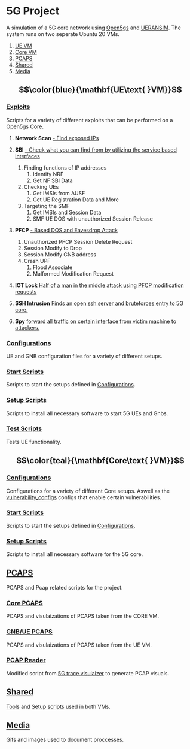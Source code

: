 # 5G Project

A simulation of a 5G core network using [Open5gs](https://open5gs.org/open5gs/about/) and [UERANSIM](https://github.com/aligungr/UERANSIM). The system runs on two seperate Ubuntu 20 VMs.

1. [UE VM](#uevm)
2. [Core VM](#corevm)
3. [PCAPS](#pcaps)
4. [Shared](#shared)
5. [Media](#media)

## $$\color{blue}{\mathbf{UE\text{ }VM}}$$ <div id='uevm'/>

### [Exploits](5G/UE_VM/Exploit_Scripts/)

Scripts for a variety of different exploits that can be performed on a Open5gs Core.

1. **Network Scan** [- Find exposed IPs](5G/UE_VM/Exploit_Scripts/Scan_Network)
1. **SBI** [- Check what you can find from by utilizing the service based interfaces](5G/UE_VM/Exploit_Scripts/SBI)
    1. Finding functions of IP addresses
	    1. Identify NRF
	    2. Get NF SBI Data
   2. Checking UEs
      1. Get IMSIs from AUSF
      2. Get UE Registration Data and More
   3. Targeting the SMF
	    1. Get IMSIs and Session Data
  	  2. SMF UE DOS with unauthorized Session Release
      
1. **PFCP** [- Based DOS and Eavesdrop Attack](5G/UE_VM/Exploit_Scripts/PFCP)
   1. Unauthorized PFCP Session Delete Request
	 2. Session Modify to Drop
   3. Session Modify GNB address
   4. Crash UPF
      1. Flood Associate
      2. Malformed Modification Request
2. **IOT Lock** [Half of a man in the middle attack using PFCP modification requests](5G/UE_VM/Exploit_Scripts/IOT_lock)
2. **SSH Intrusion** [Finds an open ssh server and bruteforces entry to 5G core.](5G/UE_VM/Exploit_Scripts/SSH)
3. **Spy** [forward all traffic on certain interface from victim machine to attackers.](5G/UE_VM/Exploit_Scripts/Spy)


### [Configurations](5G/UE_VM/Config_Files/)
UE and GNB configuration files for a variety of different setups.

### [Start Scripts](5G/UE_VM/Start_Scripts/)
Scripts to start the setups defined in [Configurations](5G/UE_VM/Config_Files/).

### [Setup Scripts](5G/UE_VM/Setup_Scripts/)
Scripts to install all necessary software to start 5G UEs and Gnbs.

### [Test Scripts](5G/UE_VM/Test_Scripts/)
Tests UE functionality.

## $$\color{teal}{\mathbf{Core\text{ }VM}}$$<div id='corevm'/>

### [Configurations](5G/CORE_VM/Config_Files/)
Configurations for a variety of different Core setups. Aswell as the [vulnerability_configs](5G/CORE_VM/Config_Files/Vulnerability_Configs/) configs that enable certain vulnerabilities.

### [Start Scripts](5G/CORE_VM/Start_Scripts/)
Scripts to start the setups defined in [Configurations](5G/CORE_VM/Config_Files/).

### [Setup Scripts](5G/CORE_VM/Setup_Scripts/)
Scripts to install all necessary software for the 5G core.

## [PCAPS](5G/PCAPS/)
PCAPS and Pcap related scripts for the project.

### [Core PCAPS](5G/PCAPS/Core/)
PCAPS and visulaizations of PCAPS taken from the CORE VM.

### [GNB/UE PCAPS](5G/PCAPS/GNB/)
PCAPS and visulaizations of PCAPS taken from the UE VM.

### [PCAP Reader](5G/PCAPS/PCAP_readers)<div id='pcaps'/>
Modified script from [5G trace visulaizer](https://github.com/telekom/5g-trace-visualizer) to generate PCAP visuals.

## [Shared](5G/SHARED/)<div id='shared'/>

[Tools](5G/SHARED/Tools/) and [Setup scripts](5G/SHARED/Setup_Scripts/) used in both VMs.

## [Media](5G/Media)<div id='media'/>

Gifs and images used to document proccesses.

